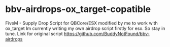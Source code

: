 # bbv-airdrops-ox_target-copatible
FiveM - Supply Drop Script for QBCore/ESX modified by me to work with ox_target
Im currently writing my own airdrop script firstly for esx. So stay in tune.
Link for original script https://github.com/BuddyNotFound/bbv-airdrops
